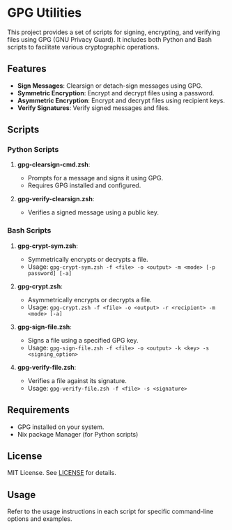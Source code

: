 # GPG Utilities

This project provides a set of scripts for signing, encrypting, and verifying files using GPG (GNU Privacy Guard). It includes both Python and Bash scripts to facilitate various cryptographic operations.

## Features

- **Sign Messages**: Clearsign or detach-sign messages using GPG.
- **Symmetric Encryption**: Encrypt and decrypt files using a password.
- **Asymmetric Encryption**: Encrypt and decrypt files using recipient keys.
- **Verify Signatures**: Verify signed messages and files.

## Scripts

### Python Scripts

1. **gpg-clearsign-cmd.zsh**: 
   - Prompts for a message and signs it using GPG.
   - Requires GPG installed and configured.

2. **gpg-verify-clearsign.zsh**: 
   - Verifies a signed message using a public key.

### Bash Scripts

1. **gpg-crypt-sym.zsh**: 
   - Symmetrically encrypts or decrypts a file.
   - Usage: `gpg-crypt-sym.zsh -f <file> -o <output> -m <mode> [-p password] [-a]`

2. **gpg-crypt.zsh**: 
   - Asymmetrically encrypts or decrypts a file.
   - Usage: `gpg-crypt.zsh -f <file> -o <output> -r <recipient> -m <mode> [-a]`

3. **gpg-sign-file.zsh**: 
   - Signs a file using a specified GPG key.
   - Usage: `gpg-sign-file.zsh -f <file> -o <output> -k <key> -s <signing_option>`

4. **gpg-verify-file.zsh**: 
   - Verifies a file against its signature.
   - Usage: `gpg-verify-file.zsh -f <file> -s <signature>`

## Requirements

- GPG installed on your system.
- Nix package Manager (for Python scripts)

## License

MIT License. See [LICENSE](LICENSE) for details.

## Usage

Refer to the usage instructions in each script for specific command-line options and examples.
